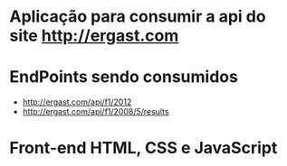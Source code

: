 # Aplicação para consumir a api do site http://ergast.com
# EndPoints sendo consumidos
* http://ergast.com/api/f1/2012
* http://ergast.com/api/f1/2008/5/results
# Front-end HTML, CSS e JavaScript
